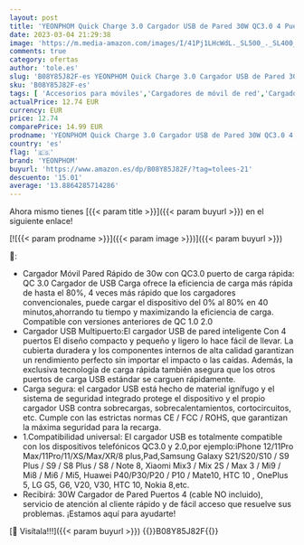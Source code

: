 ```yaml
---
layout: post
title: 'YEONPHOM Quick Charge 3.0 Cargador USB de Pared 30W QC3.0 4 Puertos Cargador Móvil Carga Rapida Multiple Enchufe Adaptador Corriente Rápido para iPhone 12/11/XR/XS/X Samsung Galaxy/Note/Huawei/Xiaomi'
date: 2023-03-04 21:29:38
image: 'https://m.media-amazon.com/images/I/41Pj1LHcWdL._SL500_._SL400_.jpg'
comments: true
category: ofertas
author: 'tole.es'
slug: 'B08Y85J82F-es YEONPHOM Quick Charge 3.0 Cargador USB de Pared 30W QC3.0...'
sku: 'B08Y85J82F-es'
tags: [ 'Accesorios para móviles','Cargadores de móvil de red','Cargadores para móviles','Comunicación móvil y accesorios','Electrónica','iphone','yeonphom','🇪🇸', ]
actualPrice: 12.74 EUR
currency: EUR
price: 12.74
comparePrice: 14.99 EUR
prodname: 'YEONPHOM Quick Charge 3.0 Cargador USB de Pared 30W QC3.0 4 Puertos Cargador Móvil Carga Rapida Multiple Enchufe Adaptador Corriente Rápido para iPhone 12/11/XR/XS/X Samsung Galaxy/Note/Huawei/Xiaomi'
country: 'es'
flag: '🇪🇸'
brand: 'YEONPHOM'
buyurl: 'https://www.amazon.es/dp/B08Y85J82F/?tag=tolees-21'
descuento: '15.01'
average: '13.8864285714286'
---
```


Ahora mismo tienes [{{< param title >}}]({{< param buyurl >}}) en el siguiente enlace!

[![{{< param prodname >}}]({{< param image >}})]({{< param buyurl >}})

🔎:

- Cargador Móvil Pared Rápido de 30w con QC3.0 puerto de carga rápida: QC 3.0 Cargador de USB Carga ofrece la eficiencia de carga más rápida de hasta el 80%, 4 veces más rápido que los cargadores convencionales, puede cargar el dispositivo del 0% al 80% en 40 minutos,ahorrando tu tiempo y maximizando la eficiencia de carga. Compatible con versiones anteriores de QC 1.0 2.0
- Cargador USB Multipuerto:El cargador USB de pared inteligente Con 4 puertos El diseño compacto y pequeño y ligero lo hace fácil de llevar. La cubierta duradera y los componentes internos de alta calidad garantizan un rendimiento perfecto sin importar el impacto o las caídas. Además, la exclusiva tecnología de carga rápida también asegura que los otros puertos de carga USB estándar se carguen rápidamente.
- Carga segura: el cargador USB está hecho de material ignífugo y el sistema de seguridad integrado protege el dispositivo y el propio cargador USB contra sobrecargas, sobrecalentamientos, cortocircuitos, etc. Cumple con las estrictas normas CE / FCC / ROHS, que garantizan la máxima seguridad para la recarga.
- 1.Compatibilidad universal: El cargador USB es totalmente compatible con los dispositivos telefónicos QC3.0 y 2.0,por ejemplo:iPhone 12/11Pro Max/11Pro/11/XS/Max/XR/8 plus,Pad,Samsung Galaxy S21/S20/S10 / S9 Plus / S9 / S8 Plus / S8 / Note 8, Xiaomi Mix3 / Mix 2S / Max 3 / Mi9 / Mi8 / Mi6 / Mi5, Huawei P40/P30/P20 / P10 / Mate10, HTC 10 , OnePlus 5, LG G5, G6, V20, V30, HTC 10, Nokia 8,etc.
- Recibirá: 30W Cargador de Pared Puertos 4 (cable NO incluido), servicio de atención al cliente rápido y de fácil acceso que resuelve sus problemas. ¡Estamos aquí para ayudarte!

[🛒 Visítala!!!]({{< param buyurl >}})
{{<world>}}B08Y85J82F{{</world>}}
